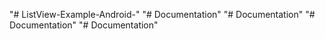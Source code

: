 "# ListView-Example-Android-" 
"# Documentation" 
"# Documentation" 
"# Documentation" 
"# Documentation" 
